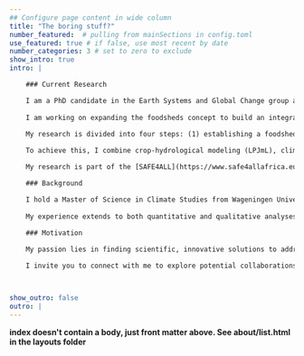 ```yaml
---
## Configure page content in wide column
title: "The boring stuff?"
number_featured:  # pulling from mainSections in config.toml
use_featured: true # if false, use most recent by date
number_categories: 3 # set to zero to exclude
show_intro: true
intro: | 

    ### Current Research

    I am a PhD candidate in the Earth Systems and Global Change group at Wageningen University & Research. My research focuses on integrating crop production with climate variability and change to create climate services that support stakeholders in making informed decisions about food availability planning. 
    
    I am working on expanding the foodsheds concept to build an integrated framework for food availability assessment that considers the interactions between food production, trade, and climate change at different spatial and temporal scales.
    
    My research is divided into four steps: (1) establishing a foodshed analysis framework to assess food availability, (2) developing a seasonal crop yield forecasting tool, (3) simulating long-term scenarios to assess integrated impacts on foodsheds, and (4) co-developing adaptation measures and evaluating the effectiveness of the Foodshed Climate Information Service.

    To achieve this, I combine crop-hydrological modeling (LPJmL), climate data, Shared Socio-economic Pathways, food trade data, and stakeholder knowledge.

    My research is part of the [SAFE4ALL](https://www.safe4allafrica.eu/) project, which aims to address the interconnected issues of food security, climate change, ecosystem and disaster management, and migration in three co-creation case studies: Kenya, Ghana, and Zimbabwe. 

    ### Background

    I hold a Master of Science in Climate Studies from Wageningen University and a Bachelor of Science in Economics from Complutense University. My academic journey has allowed me to contribute to scientific research in diverse areas such as climate adaptation, ocean sustainability, carbon dioxide removal, and the circular economy. 
    
    My experience extends to both quantitative and qualitative analyses, including statistical analysis, optimization modeling, geospatial data analysis, and stakeholder knowledge elicitation. I am a strong advocate for open science practices and am committed to transparency and collaboration in my research.
    
    ### Motivation

    My passion lies in finding scientific, innovative solutions to address the consequences of human activity on the environment and the effects of climate change on our communities. With over six years of work experience in diverse environments, I have developed relevant technical soft skills. I enjoy both independent and collaborative work settings, valuing the opportunity to learn from clients and colleagues alike.

    I invite you to connect with me to explore potential collaborations and engage in meaningful discussions about how we can collectively address the pressing issues of climate change and environmental sustainability.



show_outro: false
outro: |
---
```


**index doesn't contain a body, just front matter above.
See about/list.html in the layouts folder**
